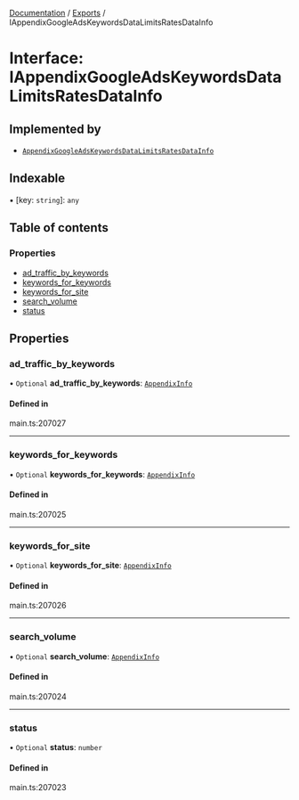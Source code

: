[Documentation](../README.md) / [Exports](../modules.md) / IAppendixGoogleAdsKeywordsDataLimitsRatesDataInfo

# Interface: IAppendixGoogleAdsKeywordsDataLimitsRatesDataInfo

## Implemented by

- [`AppendixGoogleAdsKeywordsDataLimitsRatesDataInfo`](../classes/AppendixGoogleAdsKeywordsDataLimitsRatesDataInfo.md)

## Indexable

▪ [key: `string`]: `any`

## Table of contents

### Properties

- [ad\_traffic\_by\_keywords](IAppendixGoogleAdsKeywordsDataLimitsRatesDataInfo.md#ad_traffic_by_keywords)
- [keywords\_for\_keywords](IAppendixGoogleAdsKeywordsDataLimitsRatesDataInfo.md#keywords_for_keywords)
- [keywords\_for\_site](IAppendixGoogleAdsKeywordsDataLimitsRatesDataInfo.md#keywords_for_site)
- [search\_volume](IAppendixGoogleAdsKeywordsDataLimitsRatesDataInfo.md#search_volume)
- [status](IAppendixGoogleAdsKeywordsDataLimitsRatesDataInfo.md#status)

## Properties

### ad\_traffic\_by\_keywords

• `Optional` **ad\_traffic\_by\_keywords**: [`AppendixInfo`](../classes/AppendixInfo.md)

#### Defined in

main.ts:207027

___

### keywords\_for\_keywords

• `Optional` **keywords\_for\_keywords**: [`AppendixInfo`](../classes/AppendixInfo.md)

#### Defined in

main.ts:207025

___

### keywords\_for\_site

• `Optional` **keywords\_for\_site**: [`AppendixInfo`](../classes/AppendixInfo.md)

#### Defined in

main.ts:207026

___

### search\_volume

• `Optional` **search\_volume**: [`AppendixInfo`](../classes/AppendixInfo.md)

#### Defined in

main.ts:207024

___

### status

• `Optional` **status**: `number`

#### Defined in

main.ts:207023
